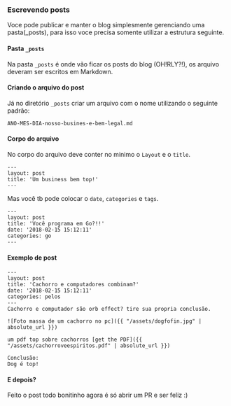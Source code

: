 ### Escrevendo posts

 Voce pode publicar e manter o blog simplesmente gerenciando uma pasta(_posts), para isso voce precisa somente utilizar a estrutura seguinte.

#### Pasta `_posts`

Na pasta `_posts` é onde vão ficar os posts do blog (OH!RLY?!), os arquivo deveram ser escritos em Markdown.

#### Criando o arquivo do post

Já no diretório `_posts` criar um arquivo com o nome utilizando o seguinte padrão:

```
ANO-MES-DIA-nosso-busines-e-bem-legal.md
```

#### Corpo do arquivo

No corpo do arquivo deve conter no minimo o `Layout` e o `title`.  

```
---
layout: post
title: 'Um business bem top!'
---
```
Mas você tb pode colocar o `date`, `categories` e `tags`.
```
---
layout: post
title: 'Você programa em Go?!!'
date: '2018-02-15 15:12:11'
categories: go
---
```
#### Exemplo de post
```
---
layout: post
title: 'Cachorro e computadores combinam?'
date: '2018-02-15 15:12:11'
categories: pelos
---
Cachorro e computador são orb effect? tire sua propria conclusão.

![Foto massa de um cachorro no pc]({{ "/assets/dogfofin.jpg" | absolute_url }})

um pdf top sobre cachorros [get the PDF]({{ "/assets/cachorroveespiritos.pdf" | absolute_url }})

Conclusão:
Dog é top!
```

#### E depois?

Feito o post todo bonitinho agora é só abrir um PR e ser feliz :)
